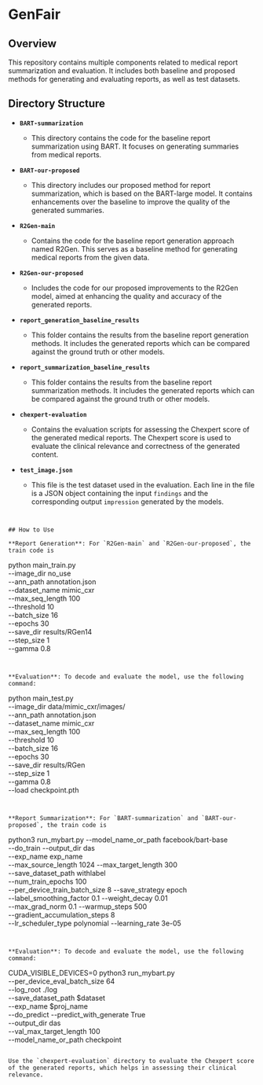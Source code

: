 # GenFair

## Overview

This repository contains multiple components related to medical report summarization and evaluation. It includes both baseline and proposed methods for generating and evaluating reports, as well as test datasets.

## Directory Structure


- **`BART-summarization`**
  - This directory contains the code for the baseline report summarization using BART. It focuses on generating summaries from medical reports.

- **`BART-our-proposed`**
  - This directory includes our proposed method for report summarization, which is based on the BART-large model. It contains enhancements over the baseline to improve the quality of the generated summaries.

- **`R2Gen-main`**
  - Contains the code for the baseline report generation approach named R2Gen. This serves as a baseline method for generating medical reports from the given data.

- **`R2Gen-our-proposed`**
  - Includes the code for our proposed improvements to the R2Gen model, aimed at enhancing the quality and accuracy of the generated reports.

- **`report_generation_baseline_results`**
  - This folder contains the results from the baseline report generation methods. It includes the generated reports which can be compared against the ground truth or other models.

- **`report_summarization_baseline_results`**
  - This folder contains the results from the baseline report summarization methods. It includes the generated reports which can be compared against the ground truth or other models.

- **`chexpert-evaluation`**
  - Contains the evaluation scripts for assessing the Chexpert score of the generated medical reports. The Chexpert score is used to evaluate the clinical relevance and correctness of the generated content.

- **`test_image.json`**
  - This file is the test dataset used in the evaluation. Each line in the file is a JSON object containing the input `findings` and the corresponding output `impression` generated by the models.
```


## How to Use

**Report Generation**: For `R2Gen-main` and `R2Gen-our-proposed`, the train code is 

```
python main_train.py \
--image_dir no_use \
--ann_path annotation.json \
--dataset_name mimic_cxr \
--max_seq_length 100 \
--threshold 10 \
--batch_size 16 \
--epochs 30 \
--save_dir results/RGen14 \
--step_size 1 \
--gamma 0.8 
```


**Evaluation**: To decode and evaluate the model, use the following command:

```
python main_test.py \
        --image_dir data/mimic_cxr/images/ \
        --ann_path annotation.json \
        --dataset_name mimic_cxr \
        --max_seq_length 100 \
        --threshold 10 \
        --batch_size 16 \
        --epochs 30 \
        --save_dir results/RGen \
        --step_size 1 \
        --gamma 0.8 \
        --load checkpoint.pth

```


**Report Summarization**: For `BART-summarization` and `BART-our-proposed`, the train code is 

```
python3 run_mybart.py --model_name_or_path facebook/bart-base \
                      --do_train --output_dir das \
                      --exp_name exp_name \
                      --max_source_length 1024 --max_target_length 300 \
                      --save_dataset_path withlabel\
                       --num_train_epochs 100 \
                      --per_device_train_batch_size 8 --save_strategy epoch  \
                      --label_smoothing_factor 0.1 --weight_decay 0.01 \
                      --max_grad_norm 0.1 --warmup_steps 500\
                      --gradient_accumulation_steps 8 \
                      --lr_scheduler_type polynomial --learning_rate 3e-05 
```


**Evaluation**: To decode and evaluate the model, use the following command:

```
CUDA_VISIBLE_DEVICES=0 python3 run_mybart.py \
    --per_device_eval_batch_size 64 \
    --log_root ./log \
    --save_dataset_path $dataset \
    --exp_name $proj_name \
    --do_predict --predict_with_generate True \
    --output_dir das \
    --val_max_target_length 100 \
    --model_name_or_path checkpoint

```

Use the `chexpert-evaluation` directory to evaluate the Chexpert score of the generated reports, which helps in assessing their clinical relevance.
